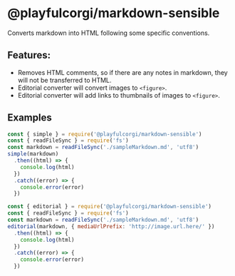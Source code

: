 # @playfulcorgi/markdown-sensible

Converts markdown into HTML following some specific conventions.

## Features:
- Removes HTML comments, so if there are any notes in markdown, they will not be transferred to HTML.
- Editorial converter will convert images to `<figure>`.
- Editorial converter will add links to thumbnails of images to `<figure>`.

## Examples

```js
const { simple } = require('@playfulcorgi/markdown-sensible')
const { readFileSync } = require('fs')
const markdown = readFileSync('./sampleMarkdown.md', 'utf8')
simple(markdown)
  .then((html) => {
    console.log(html)
  })
  .catch((error) => {
    console.error(error)
  })
```

```js
const { editorial } = require('@playfulcorgi/markdown-sensible')
const { readFileSync } = require('fs')
const markdown = readFileSync('./sampleMarkdown.md', 'utf8')
editorial(markdown, { mediaUrlPrefix: 'http://image.url.here/' })
  .then((html) => {
    console.log(html)
  })
  .catch((error) => {
    console.error(error)
  })
```